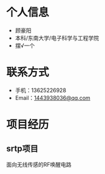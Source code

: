 
# 个人信息

 - 顾豪阳
 - 本科/东南大学/电子科学与工程学院
 - 摆√一个

# 联系方式

- 手机：13625226928
- Email：1443938036@qq.com


# 项目经历

## srtp项目
面向无线传感的RF唤醒电路


